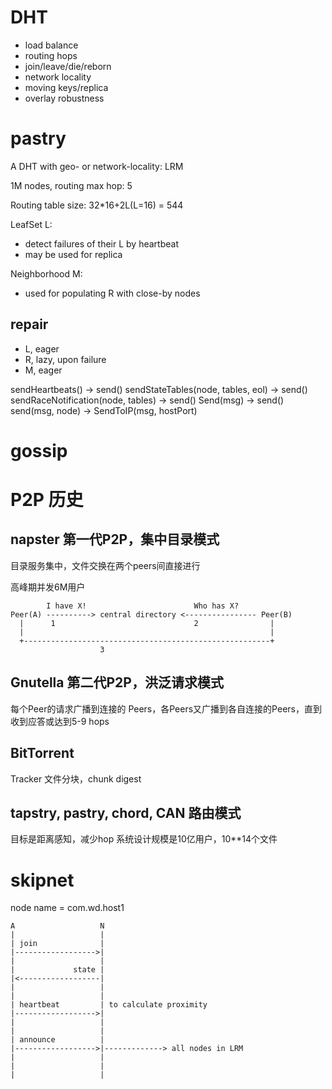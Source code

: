 # DHT
- load balance
- routing hops
- join/leave/die/reborn
- network locality
- moving keys/replica
- overlay robustness

# pastry

A DHT with geo- or network-locality: LRM

1M nodes, routing max hop: 5

Routing table size: 32*16+2L(L=16) = 544

LeafSet L:
- detect failures of their L by heartbeat
- may be used for replica

Neighborhood M:
- used for populating R with close-by nodes

## repair

- L, eager
- R, lazy, upon failure
- M, eager


sendHeartbeats() -> send()
sendStateTables(node, tables, eol) -> send()
sendRaceNotification(node, tables) -> send()
Send(msg) -> send()
send(msg, node) -> SendToIP(msg, hostPort)

# gossip

# P2P 历史
## napster 第一代P2P，集中目录模式
目录服务集中，文件交换在两个peers间直接进行

高峰期并发6M用户

            I have X!                        Who has X?
    Peer(A) ----------> central directory <---------------- Peer(B)
      |      1                               2                |
      |                                                       |
      +-------------------------------------------------------+
                        3
    
## Gnutella 第二代P2P，洪泛请求模式
每个Peer的请求广播到连接的 Peers，各Peers又广播到各自连接的Peers，直到收到应答或达到5-9 hops

## BitTorrent
Tracker 
文件分块，chunk digest

## tapstry, pastry, chord, CAN 路由模式
目标是距离感知，减少hop
系统设计规模是10亿用户，10**14个文件


# skipnet

node name = com.wd.host1



    A                   N
    |                   |
    | join              |
    |------------------>|
    |                   |
    |             state |
    |<------------------|
    |                   |
    |                   |
    | heartbeat         | to calculate proximity
    |------------------>|
    |                   |
    |                   |
    | announce          | 
    |------------------>|-------------> all nodes in LRM
    |                   |
    |                   |
    |                   |
